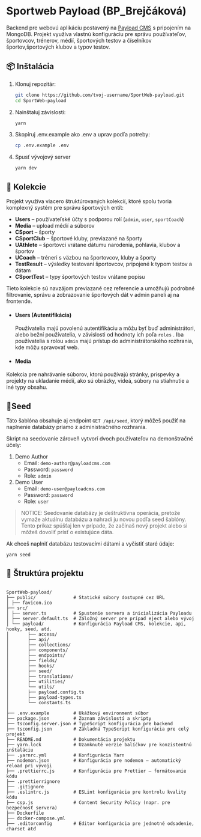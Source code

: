 # Sportweb Payload (BP_Brejčáková)

Backend pre webovú aplikáciu postavený na [Payload CMS](https://payloadcms.com/) s pripojením na MongoDB. Projekt využíva vlastnú konfiguráciu pre správu používateľov, športovcov, trénerov, médií, športových testov a číselníkov športov,športových klubov a typov testov. 

## 📦 Inštalácia

1. Klonuj repozitár:
   ```bash
   git clone https://github.com/tvoj-username/SportWeb-payload.git
   cd SportWeb-payload

2. Nainštaluj závislosti:
   ```bash
   yarn

3. Skopíruj .env.example ako .env a uprav podľa potreby:
    ```bash
   cp .env.example .env

4. Spusť vývojový server
    ```bash
   yarn dev


## 📁 Kolekcie

Projekt využíva viacero štruktúrovaných kolekcií, ktoré spolu tvoria komplexný systém pre správu športových entít:

- **Users** – používateľské účty s podporou rolí (`admin`, `user`, `sportCoach`)
- **Media** – upload médií a súborov
- **CSport** – športy
- **CSportClub** – športové kluby, previazané na športy
- **UAthlete** – športovci vrátane dátumu narodenia, pohlavia, klubov a športov
- **UCoach** – tréneri s väzbou na športovcov, kluby a športy
- **TestResult** – výsledky testovaní športovcov, pripojené k typom testov a dátam
- **CSportTest** – typy športových testov vrátane popisu

Tieto kolekcie sú navzájom previazané cez referencie a umožňujú podrobné filtrovanie, správu a zobrazovanie športových dát v admin paneli aj na frontende.


- #### Users (Autentifikácia)

  Používatelia majú povolenú autentifikáciu a môžu byť buď administrátori, alebo bežní používatelia, v závislosti od hodnoty ich poľa `roles` . Iba používatelia s rolou `admin`  majú prístup do administrátorského rozhrania, kde môžu spravovať web. 

- #### Media

 Kolekcia pre nahrávanie súborov, ktorú používajú stránky, príspevky a projekty na ukladanie médií, ako sú obrázky, videá, súbory na stiahnutie a iné typy obsahu.


## 🌱Seed
Táto šablóna obsahuje aj endpoint `GET /api/seed`, ktorý môžeš použiť na naplnenie databázy priamo z administračného rozhrania.

Skript na seedovanie zároveň vytvorí dvoch používateľov na demonštračné účely:
1. Demo Author
    - Email: `demo-author@payloadcms.com`
    - Password: `password`
    - Role: `admin`
2. Demo User
    - Email: `demo-user@payloadcms.com`
    - Password: `password`
    - Role: `user`

> NOTICE: Seedovanie databázy je deštruktívna operácia, pretože vymaže aktuálnu databázu a nahradí ju novou podľa seed šablóny. Tento príkaz spúšťaj len v prípade, že začínaš nový projekt alebo si môžeš dovoliť prísť o existujúce dáta.

Ak chceš naplniť databázu testovacími dátami a vyčistiť staré údaje:

    yarn seed


## 📂 Štruktúra projektu
 ```tree

SportWeb-payload/
├── public/              # Statické súbory dostupné cez URL
│ ├── favicon.ico        
├── src/
│ ├── server.ts          # Spustenie servera a inicializácia Payloadu
│ ├── server.default.ts  # Záložný server pre prípad eject alebo vývoj
│ └── payload/           # Konfigurácia Payload CMS, kolekcie, api, hooky, seed, atd.
│       ├── access/
│       ├── api/
│       ├── collections/        
│       ├── components/
│       ├── endpoints/
│       ├── fields/
│       ├── hooks/
│       ├── seed/              
│       ├── translations/
│       ├── utilities/         
│       └── utils/              
│       ├── payload.config.ts  
│       ├── payload-types.ts
│       └── constants.ts
│
├── .env.example         # Ukážkový environment súbor
├── package.json         # Zoznam závislostí a skripty
├── tsconfig.server.json # TypeScript konfigurácia pre backend
├── tsconfig.json        # Základná TypeScript konfigurácia pre celý projekt
├── README.md            # Dokumentácia projektu
├── yarn.lock            # Uzamknuté verzie balíčkov pre konzistentnú inštaláciu
├── .yarnrc.yml          # Konfigurácia Yarn
├── nodemon.json         # Konfigurácia pre nodemon – automatický reload pri vývoji
├── .prettierrc.js       # Konfigurácia pre Prettier – formátovanie kódu
├── .prettierrignore     
├── .gitignore
├── .eslintrc.js         # ESLint konfigurácia pre kontrolu kvality kódu
├── csp.js               # Content Security Policy (napr. pre bezpečnosť servera)
├── Dockerfile
├── docker-compose.yml
├── .editorconfig        # Editor konfigurácia pre jednotné odsadenie, charset atď

